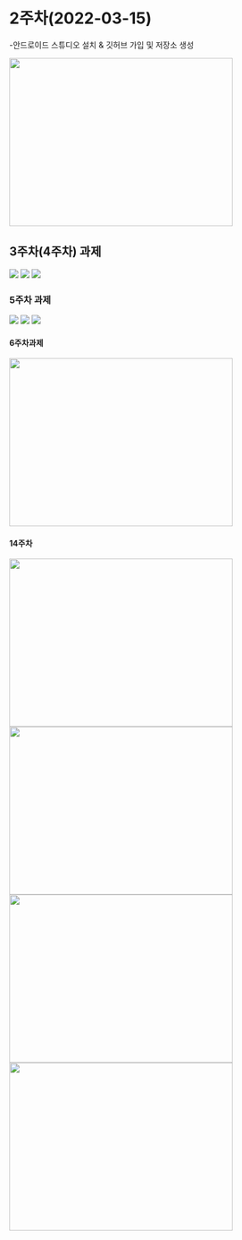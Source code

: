 # 2주차(2022-03-15)
-안드로이드 스튜디오 설치 & 깃허브 가입 및 저장소 생성

<img width="400" height="300" src="./pic/21173051_구지연.png"></img>

## 3주차(4주차) 과제
<img width="" height="" src="./pic/21173051_3st_app_1.png"></img>
<img width="" height="" src="./pic/21173051_3st_app_2.png"></img>
<img width="" height="" src="./pic/21173051_3st_app_3.png"></img>

### 5주차 과제

<img width="" height="" src="./pic/21173051_5st_app_1.png"></img>
<img width="" height="" src="./pic/21173051_5st_app_2.png"></img>
<img width="" height="" src="./pic/21173051_5st_app_3.png"></img>

#### 6주차과제
<img width="400" height="300" src="./pic/21173051_6st_app.png"></img>


#### 14주차
<img width="400" height="300" src="./pic/14주차_1.png"></img>
<img width="400" height="300" src="./pic/14주차_2.png"></img>
<img width="400" height="300" src="./pic/14주차_3.png"></img>
<img width="400" height="300" src="./pic/14주차_4.png"></img>
